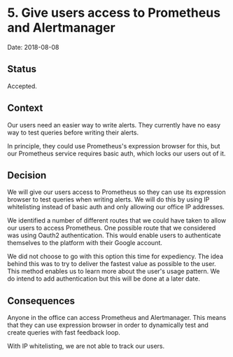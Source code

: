 # 5. Give users access to Prometheus and Alertmanager

Date: 2018-08-08

## Status

Accepted.

## Context

Our users need an easier way to write alerts.  They currently have no
easy way to test queries before writing their alerts.

In principle, they could use Prometheus's expression browser for this,
but our Prometheus service requires basic auth, which locks our users
out of it.

## Decision

We will give our users access to Prometheus so they can use its
expression browser to test queries when writing alerts. We will
do this by using IP whitelisting instead of basic auth and
only allowing our office IP addresses.

We identified a number of different routes that we could have taken to
allow our users to access Prometheus.  One possible route that we
considered was using Oauth2 authentication. This would enable users to
authenticate themselves to the platform with their Google account.

We did not choose to go with this option this time for expediency.
The idea behind this was to try to deliver the fastest value as
possible to the user. This method enables us to learn more about the user's
usage pattern. We do intend to add authentication but this will be done at
a later date.

## Consequences

Anyone in the office can access Prometheus and Alertmanager. This means that
they can use expression browser in order to dynamically test and create queries
with fast feedback loop.

With IP whitelisting, we are not able to track our users.

